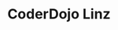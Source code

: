 ---
title: "CoderDojo Linz"
slides:
    - slide:
        title: "Zu Gast auf der Uni Linz"
        description: "In den Sommerferien durften wir das CoderDojo im Science Park der Uni Linz abhalten."
        img: "uni-linz.jpg"
    - slide:
        title: "Löten & Elektronik"
        description: "In der Werkstatt des Wissensturms wird gelötet."
        img: "loeten.jpg"
        position: "50% 100%"
    - slide:
        title: "Robotik-Workshop"
        description: "Die HTL Leonding war zu Gast mit ihren programmierbaren Robotern."
        img: "roboter.jpg"
    - slide:
        title: "Ars Electronica Festival"
        description: "Beim Ars Electronica Festival wird am CoderDojo Stand im U19 Bereich programmiert und gelötet."
        img: "ars-electronica-festival.jpg"
---